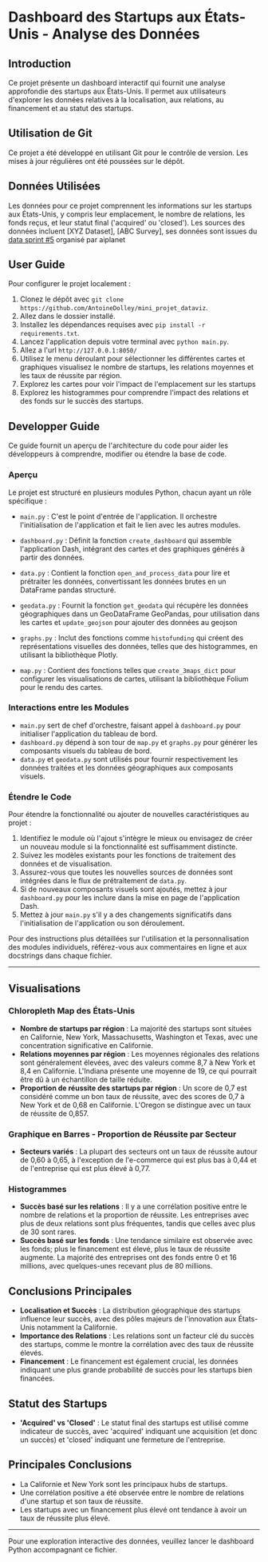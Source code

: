 # Dashboard des Startups aux États-Unis - Analyse des Données

## Introduction
Ce projet présente un dashboard interactif qui fournit une analyse approfondie des startups aux États-Unis. Il permet aux utilisateurs d'explorer les données relatives à la localisation, aux relations, au financement et au statut des startups.

## Utilisation de Git
Ce projet a été développé en utilisant Git pour le contrôle de version. Les mises à jour régulières ont été poussées sur le dépôt.

## Données Utilisées
Les données pour ce projet comprennent les informations sur les startups aux États-Unis, y compris leur emplacement, le nombre de relations, les fonds reçus, et leur statut final ('acquired' ou 'closed'). Les sources des données incluent [XYZ Dataset], [ABC Survey], ses données sont issues du [data sprint #5](https://aiplanet.com/challenges/32/data-sprint-5-startup-success-prediction-32/overview/about) organisé par aiplanet

## User Guide
Pour configurer le projet localement :
1. Clonez le dépôt avec `git clone https://github.com/AntoineDolley/mini_projet_dataviz`.
2. Allez dans le dossier installé.
3. Installez les dépendances requises avec `pip install -r requirements.txt`.
4. Lancez l'application depuis votre terminal avec `python main.py`.
5. Allez a l'url `http://127.0.0.1:8050/`
6. Utilisez le menu déroulant pour sélectionner les différentes cartes et graphiques visualisez le nombre de startups, les relations moyennes et les taux de réussite par région.
7. Explorez les cartes pour voir l'impact de l'emplacement sur les startups 
8. Explorez les histogrammes pour comprendre l'impact des relations et des fonds sur le succès des startups.

## Developper Guide

Ce guide fournit un aperçu de l'architecture du code pour aider les développeurs à comprendre, modifier ou étendre la base de code.

### Aperçu

Le projet est structuré en plusieurs modules Python, chacun ayant un rôle spécifique :

- `main.py` : C'est le point d'entrée de l'application. Il orchestre l'initialisation de l'application et fait le lien avec les autres modules.

- `dashboard.py` : Définit la fonction `create_dashboard` qui assemble l'application Dash, intégrant des cartes et des graphiques générés à partir des données.

- `data.py` : Contient la fonction `open_and_process_data` pour lire et prétraiter les données, convertissant les données brutes en un DataFrame pandas structuré.

- `geodata.py` : Fournit la fonction `get_geodata` qui récupère les données géographiques dans un GeoDataFrame GeoPandas, pour utilisation dans les cartes et `update_geojson` pour ajouter des données au geojson

- `graphs.py` : Inclut des fonctions comme `histofunding` qui créent des représentations visuelles des données, telles que des histogrammes, en utilisant la bibliothèque Plotly.

- `map.py` : Contient des fonctions telles que `create_3maps_dict` pour configurer les visualisations de cartes, utilisant la bibliothèque Folium pour le rendu des cartes.

### Interactions entre les Modules

- `main.py` sert de chef d'orchestre, faisant appel à `dashboard.py` pour initialiser l'application du tableau de bord.
- `dashboard.py` dépend à son tour de `map.py` et `graphs.py` pour générer les composants visuels du tableau de bord.
- `data.py` et `geodata.py` sont utilisés pour fournir respectivement les données traitées et les données géographiques aux composants visuels.

### Étendre le Code

Pour étendre la fonctionnalité ou ajouter de nouvelles caractéristiques au projet :

1. Identifiez le module où l'ajout s'intègre le mieux ou envisagez de créer un nouveau module si la fonctionnalité est suffisamment distincte.
2. Suivez les modèles existants pour les fonctions de traitement des données et de visualisation.
3. Assurez-vous que toutes les nouvelles sources de données sont intégrées dans le flux de prétraitement de `data.py`.
4. Si de nouveaux composants visuels sont ajoutés, mettez à jour `dashboard.py` pour les inclure dans la mise en page de l'application Dash.
5. Mettez à jour `main.py` s'il y a des changements significatifs dans l'initialisation de l'application ou son déroulement.

Pour des instructions plus détaillées sur l'utilisation et la personnalisation des modules individuels, référez-vous aux commentaires en ligne et aux docstrings dans chaque fichier.

---

## Visualisations

### Chloropleth Map des États-Unis
- **Nombre de startups par région** : La majorité des startups sont situées en Californie, New York, Massachusetts, Washington et Texas, avec une concentration significative en Californie.
- **Relations moyennes par région** : Les moyennes régionales des relations sont généralement élevées, avec des valeurs comme 8,7 à New York et 8,4 en Californie. L'Indiana présente une moyenne de 19, ce qui pourrait être dû à un échantillon de taille réduite.
- **Proportion de réussite des startups par région** : Un score de 0,7 est considéré comme un bon taux de réussite, avec des scores de 0,7 à New York et de 0,68 en Californie. L'Oregon se distingue avec un taux de réussite de 0,857.

### Graphique en Barres - Proportion de Réussite par Secteur
- **Secteurs variés** : La plupart des secteurs ont un taux de réussite autour de 0,60 à 0,65, à l'exception de l'e-commerce qui est plus bas à 0,44 et de l'entreprise qui est plus élevé à 0,77.

### Histogrammes
- **Succès basé sur les relations** : Il y a une corrélation positive entre le nombre de relations et la proportion de réussite. Les entreprises avec plus de deux relations sont plus fréquentes, tandis que celles avec plus de 30 sont rares.
- **Succès basé sur les fonds** : Une tendance similaire est observée avec les fonds; plus le financement est élevé, plus le taux de réussite augmente. La majorité des entreprises ont des fonds entre 0 et 16 millions, avec quelques-unes recevant plus de 80 millions.

## Conclusions Principales
- **Localisation et Succès** : La distribution géographique des startups influence leur succès, avec des pôles majeurs de l'innovation aux États-Unis notamment la Californie.
- **Importance des Relations** : Les relations sont un facteur clé du succès des startups, comme le montre la corrélation avec des taux de réussite élevés.
- **Financement** : Le financement est également crucial, les données indiquant une plus grande probabilité de succès pour les startups bien financées.

## Statut des Startups
- **'Acquired' vs 'Closed'** : Le statut final des startups est utilisé comme indicateur de succès, avec 'acquired' indiquant une acquisition (et donc un succès) et 'closed' indiquant une fermeture de l'entreprise.

## Principales Conclusions
- La Californie et New York sont les principaux hubs de startups.
- Une corrélation positive a été observée entre le nombre de relations d'une startup et son taux de réussite.
- Les startups avec un financement plus élevé ont tendance à avoir un taux de réussite plus élevé.

---

Pour une exploration interactive des données, veuillez lancer le dashboard Python accompagnant ce fichier.

## 
